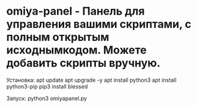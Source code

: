 # omiya-panel - Панель для управления вашими скриптами, с полным открытым исходнымкодом. Можете добавить скрипты вручную.

Установка:
apt update
apt upgrade -y
apt install python3
apt install python3-pip
pip3 install blessed

Запуск:
python3 omiyapanel.py
